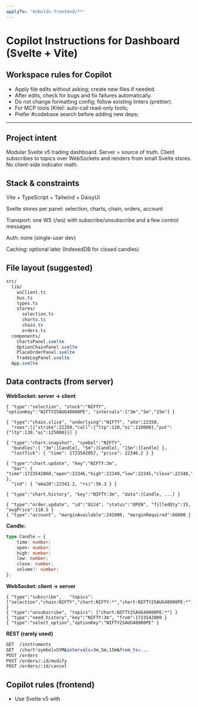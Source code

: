 ```yaml
---
applyTo: 'koboldx-frontend/**'
---
```


# Copilot Instructions for Dashboard (Svelte + Vite)

## Workspace rules for Copilot

- Apply file edits without asking; create new files if needed.
- After edits, check for bugs and fix failures automatically.
- Do not change formatting config; follow existing linters (prettier).
- For MCP tools (Kite): auto-call read-only tools;
- Prefer #codebase search before adding new deps;

---

## Project intent

Modular Svelte v5 trading dashboard. Server = source of truth. Client subscribes to topics over WebSockets and renders from small Svelte stores. No client-side indicator math.

## Stack & constraints

Vite + TypeScript + Tailwind + DaisyUI

Svelte stores per panel: selection, charts, chain, orders, account

Transport: one WS (/ws) with subscribe/unsubscribe and a few control messages

Auth: none (single-user dev)

Caching: optional later (IndexedDB for closed candles)

## File layout (suggested)

```css
src/
  lib/
    wsClient.ts
    bus.ts
    types.ts
    stores/
      selection.ts
      charts.ts
      chain.ts
      orders.ts
  components/
    ChartsPanel.svelte
    OptionChainPanel.svelte
    PlaceOrderPanel.svelte
    TradeLogPanel.svelte
  App.svelte
```

## Data contracts (from server)

**WebSocket: server → client**

```jsonc
{ "type":"selection", "stock":"NIFTY", "optionKey":"NIFTY25AUG48000PE", "intervals":["3m","5m","15m"] }

{ "type":"chain.slice", "underlying":"NIFTY", "atm":22350,
  "rows":[{"strike":22350,"call":{"ltp":120,"oi":110000},"put":{"ltp":130,"oi":125000}}] }

{ "type":"chart.snapshot", "symbol":"NIFTY",
  "bundles":{ "3m":[Candle], "5m":[Candle], "15m":[Candle] },
  "lastTick": { "time": 1723542057, "price": 22346.2 } }

{ "type":"chart.update", "key":"NIFTY:3m",
  "bar": { "time":1723542060,"open":22346,"high":22349,"low":22345,"close":22348,"volume":120 },
  "ind": { "ema20":22341.2, "rsi":56.3 } }

{ "type":"chart.history", "key":"NIFTY:3m", "data":[Candle, ...] }

{ "type":"order.update", "id":"O124", "status":"OPEN", "filledQty":15, "avgPrice":118.5 }
{ "type":"account", "marginAvailable":241000, "marginRequired":66000 }
```

**Candle:**

```ts
type Candle = {
	time: number;
	open: number;
	high: number;
	low: number;
	close: number;
	volume?: number;
};
```

**WebSocket: client → server**

```jsonc
{ "type":"subscribe",   "topics": ["selection","chain:NIFTY","chart:NIFTY:*","chart:NIFTY25AUG48000PE:*"] }
{ "type":"unsubscribe", "topics": ["chart:NIFTY25AUG48000PE:*"] }
{ "type":"need_history","key":"NIFTY:3m", "from":1723542000 }
{ "type":"select_option","optionKey":"NIFTY25AUG48000PE" }
```

**REST (rarely used)**

```bash
GET  /instruments
GET  /chart?symbol=SYM&intervals=3m,5m,15m&from_ts=...
POST /orders
POST /orders/:id/modify
POST /orders/:id/cancel
```

## Copilot rules (frontend)

- Use Svelte v5 with <script lang="ts">.
- Keep all WS parsing in lib/bus.ts. Components read stores only.
- For charts:
  - On chart.snapshot → setData(bundles[tf])
  - On chart.update → series.update(lastBar); append only when bar.time increases
  - On viewport/interval change → call requestHistory(symbol, tf)
- No indicator math in browser; render what server sends.

## Overview

This dashboard is built with Svelte 5 and Vite, providing interactive trading charts and logs. It consumes backend REST APIs to fetch data. It also generates mock data for development and testing.

## Architecture & Data Flow

- **Main entry**: `src/App.svelte` imports chart, interval buttons, and trade log components.
- **Charting**: `src/components/ChartsPanel.svelte` uses Lightweight Charts for candlestick and indicator rendering for 2 charts - stock and contract.
- **Change data intervals**: `IntervalButtons.svelte` updates the data to selected time interval (3m, 5m, etc.).
- **Option Chain**: `src/components/OptionChainPanel.svelte` displays the option chain for the selected stock.
- **Trade log**: `src/components/TradeLogPanel.svelte` displays an interactive table of trades with P&L coloring and options to modify each leg in trade.
- **Place Order**: `src/components/PlaceOrderPanel.svelte` provides a form for placing new orders.

## Developer Workflows

- Use VSCode tasks when possible
- **Dev server**: `npm run dev` (Vite)
- **Build**: `npm run build`
- **Preview**: `npm run preview`
- **Dependencies**: Install via `npm install`.

## Project-Specific Patterns

- **Market time alignment**: All time series start at 9:15 Asia/Kolkata, roll over at 15:30.
- **Component props**: Use `$props` and `$state` for reactivity. Pass `data`, `markers`, `indicatorData` to chart components.
- **Event handlers**: Use `onclick`, `onchange`, `ontoggle` directly on elements for event binding (Svelte 5 syntax).
- **Styling**: DaisyUI themes via Tailwind.
- **TypeScript**: Use `import type` for types in Svelte/TS files.

## Conventions

- **Svelte**: Use `$state` for local state, `$props` for props, `$effect` for side effects.
- **TypeScript**: Prefer explicit types for tradelog data structures

## Technology-Specific Guidelines

### Tailwind CSS v4

- Use `@import "tailwindcss";` in CSS and configure themes with the `@theme` directive.
- All config is now in CSS; legacy JS config files are deprecated.
- Utility classes have been renamed/removed (e.g., `shadow-sm` → `shadow-xs`, opacity utilities now use `/opacity`).
- Use `@utility` for custom utilities and `@custom-variant` for variants.
- v4 adds container queries, 3D transforms, enhanced gradients, text shadows, mask utilities, and OKLCH color system.
- Only modern browsers are supported (Safari 16.4+, Chrome 111+, Firefox 128+).
- Organize styles in `src/styles/` and use utility classes for most styling needs.

### daisyUI 5

- Built for Tailwind v4; install with `npm i -D daisyui@latest` and add `@plugin "daisyui";` to CSS.
- No JS config; all configuration is in CSS.
- Use daisyUI class names for components, parts, styles, behaviors, colors, sizes, and modifiers.
- Prefer daisyUI color names (e.g., `bg-primary`) for theme-aware styling.
- Customize via Tailwind utility classes, using `!` for specificity overrides if needed.
- Reference official docs for component usage and theming.

### Svelte 5 Syntax & Runes

- Use runes like `$state`, `$props`, and `$effect` for reactivity and prop management.
- `$state` for reactive local state, `$props` for component props, `$effect` for side effects.
- Event handlers use `on<Event>` syntax (e.g., `onclick`, `onchange`, `ontoggle`).
- Follow Svelte 5 syntax for compatibility and maintainability.

### Lightweight Charts v5

- Add series with `addSeries(<Type>, options)` and import each series type explicitly.
- Manage markers via the `createSeriesMarkers` primitive.
- Watermarks are pane plugins, created with `createTextWatermark`.
- Update TypeScript interface names as per v5 migration guide.
- Follow the migration checklist for updating v4 code to v5.

### Lightweight charts v5 examples

import { createChart, LineSeries } from 'lightweight-charts'; // v5
const chart = createChart(container, {});
const series = chart.addSeries(LineSeries, { color: 'red' });

````:contentReference[oaicite:1]{index=1}

**UMD pattern**

```js
const chart  = LightweightCharts.createChart(div, {});
const series = chart.addSeries(LightweightCharts.LineSeries, {});
``` :contentReference[oaicite:2]{index=2}

---

## 2  Series Markers — extracted primitive
1. **Import & attach**

```ts
import { createSeriesMarkers } from 'lightweight-charts';
const markers = createSeriesMarkers(series, initialArray);
``` :contentReference[oaicite:3]{index=3}

2. **Update / clear**
```ts
markers.setMarkers(newArray);   // or [] to remove all
``` :contentReference[oaicite:4]{index=4}

*Rationale: code that never uses markers doesn’t pay the bundle-size cost.* :contentReference[oaicite:5]{index=5}

---
````
